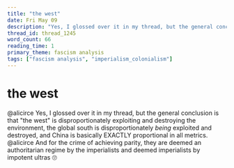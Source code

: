 ```yaml
---
title: "the west"
date: Fri May 09
description: "Yes, I glossed over it in my thread, but the general conclusion is that 'the west' is disproportionately exploiting and destroying the environment, the global..."
thread_id: thread_1245
word_count: 66
reading_time: 1
primary_theme: fascism analysis
tags: ["fascism analysis", "imperialism_colonialism"]
---
```


# the west

@alicirce Yes, I glossed over it in my thread, but the general conclusion is that "the west" is disproportionately exploiting and destroying the environment, the global south is disproportionately *being* exploited and destroyed, and China is basically EXACTLY proportional in all metrics. @alicirce And for the crime of achieving parity, they are deemed an authoritarian regime by the imperialists and deemed imperialists by impotent ultras 🙄